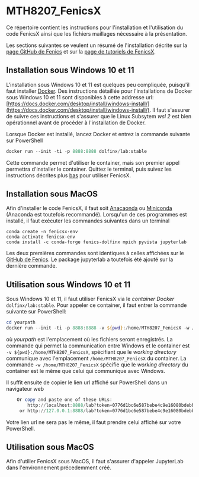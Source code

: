 # MTH8207_FenicsX

Ce répertoire contient les instructions pour l'installation et l'utilisation du code FenicsX ainsi que les fichiers maillages nécessaire à la présentation.

Les sections suivantes se veulent un résumé de l'installation décrite sur la [page GitHub de Fenics](https://github.com/FEniCS/dolfinx#installation) et sur la [page de tutoriels de FenicsX](https://jorgensd.github.io/dolfinx-tutorial/fem.html#obtaining-the-software). 

## Installation sous Windows 10 et 11

L'installation sous Windows 10 et 11 est quelques peu compliquée, puisqu'il faut installer [Docker](https://www.docker.com/). Des instructions détaillée pour l'installations de Docker sous Windows 10 et 11 sont disponibles à cette addresse url: [https://docs.docker.com/desktop/install/windows-install/](https://docs.docker.com/desktop/install/windows-install/). Il faut s'assurer de suivre ces instructions et s'assurer que le Linux Subsytem *wsl 2* est bien opérationnel avant de procéder à l'installation de Docker.

Lorsque Docker est installé, lancez Docker et entrez la commande suivante sur PowerShell

```powershell
docker run --init -ti -p 8888:8888 dolfinx/lab:stable	
```

Cette commande permet d'utiliser le container, mais son premier appel permettra d'installer le container. Quittez le terminal, puis suivez les instructions décrites plus [bas](#utilisation-sous-windows-10-et-11) pour utiliser FenicsX.

## Installation sous MacOS

Afin d'installer le code FenicsX, il faut soit [Anacaonda](https://www.anaconda.com/) ou [Miniconda](https://docs.conda.io/en/latest/miniconda.html) (Anaconda est toutefois recommandé). Lorsqu'un de ces programmes est installé, il faut exécuter les commandes suivantes dans un terminal

```
conda create -n fenicsx-env
conda activate fenicsx-env
conda install -c conda-forge fenics-dolfinx mpich pyvista jupyterlab  
```

Les deux premières commandes sont identiques à celles affichées sur le [GitHub de Fenics](https://github.com/FEniCS/dolfinx#conda). Le package jupyterlab a toutefois été ajouté sur la dernière commande.

## Utilisation sous Windows 10 et 11


Sous Windows 10 et 11, il faut utiliser FenicsX via le *container Docker* `dolfinx/lab:stable`. Pour appeler ce container, il faut entrer la commande suivante sur PowerShell:

```powershell
cd yourpath
docker run --init -ti -p 8888:8888 -v ${pwd}:/home/MTH8207_FenicsX -w /home/MTH8207_FenicsX dolfinx/lab:stable
```

où *yourpath* est l'emplacement où les fichiers seront enregistrés. La commande qui permet la communication entre Windows et le container est `-v ${pwd}:/home/MTH8207_FenicsX`, spécifiant que le *working directory* communique avec l'emplacement `/home/MTH8207_FenicsX` du container. La commande `-w /home/MTH8207_FenicsX` spécifie que le *working directory* du container est le même que celui qui communique avec Windows.

Il suffit ensuite de copier le lien url affiché sur PowerShell dans un navigateur web

```powershell
    Or copy and paste one of these URLs:
        http://localhost:8888/lab?token=0776d1bc6e587bebe4c9e16080bdebba5f995e4df7ec18a5
     or http://127.0.0.1:8888/lab?token=0776d1bc6e587bebe4c9e16080bdebba5f995e4df7ec18a5
```

Votre lien url ne sera pas le même, il faut prendre celui affiché sur votre PowerShell.


## Utilisation sous MacOS

Afin d'utilier FenicsX sous MacOS, il faut s'assurer d'appeler JupyterLab dans l'environnement précedemment créé.



